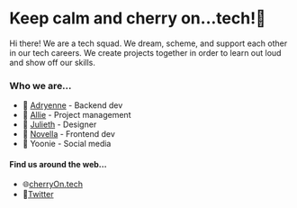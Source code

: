 # Keep calm and cherry on...tech!🍒

Hi there! We are a tech squad. We dream, scheme, and support each other in our tech careers. We create projects together in order to learn out loud and show off our skills.

### Who we are...
- 🍒 [Adryenne](https://twitter.com/Dreamy26_) - Backend dev
- 🥧 [Allie](https://twitter.com/allie_quintano) - Project management
- 🍨 [Julieth](https://twitter.com/julietafb) - Designer
- 🍭 [Novella](https://twitter.com/novelladev) - Frontend dev
- 🍬 Yoonie - Social media

#### Find us around the web...
- 🌐[cherryOn.tech](https://cherryon.tech)
- 🦜[Twitter](https://twitter.com/cherryontech)

<!--
**cherryontech/cherryontech** is a ✨ _special_ ✨ repository because its `README.md` (this file) appears on your GitHub profile.

Here are some ideas to get you started:

- 🔭 I’m currently working on ...
- 🌱 I’m currently learning ...
- 👯 I’m looking to collaborate on ...
- 🤔 I’m looking for help with ...
- 💬 Ask me about ...
- 📫 How to reach me: ...
- 😄 Pronouns: ...
- ⚡ Fun fact: ...
-->
